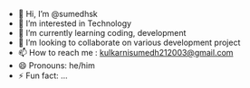 - 👋 Hi, I’m @sumedhsk
- 👀 I’m interested in Technology 
- 🌱 I’m currently learning coding, development 
- 💞️ I’m looking to collaborate on various development project 
- 📫 How to reach me : kulkarnisumedh212003@gmail.com
- 😄 Pronouns: he/him
- ⚡ Fun fact: ...

<!---
sumedhsk/sumedhsk is a ✨ special ✨ repository because its `README.md` (this file) appears on your GitHub profile.
You can click the Preview link to take a look at your changes.
--->
